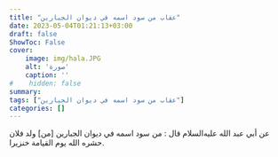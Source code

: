 ```yaml
---
title: "عقاب من سود اسمه في ديوان الجبارين"
date: 2023-05-04T01:21:13+03:00
draft: false
ShowToc: False
cover:
    image: img/hala.JPG
    alt: 'صورة'
    caption: ''
#    hidden: false
summary: 
tags: ["عقاب من سود اسمه في ديوان الجبارين"]
categories: []
---
```


عن أبي عبد الله عليه‌السلام قال : من
سود اسمه في ديوان الجبارين [من] ولد فلان حشره الله يوم القيامة خنزيرا.
